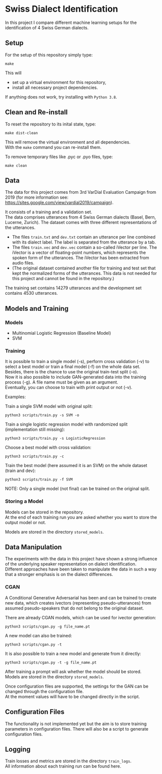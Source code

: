 # Swiss Dialect Identification

In this project I compare different machine learning setups for the identification of 4 Swiss German dialects.

## Setup

For the setup of this repository simply type:

    make

This will

- set up a virtual environment for this repository,
- install all necessary project dependencies.

If anything does not work, try installing with `Python 3.8`.

## Clean and Re-install

To reset the repository to its inital state, type:

    make dist-clean

This will remove the virtual environment and all dependencies.  
With the `make` command you can re-install them.

To remove temporary files like .pyc or .pyo files, type:

    make clean

## Data

The data for this project comes from 3rd VarDial Evaluation Campaign from 2019 (for more information see: https://sites.google.com/view/vardial2019/campaign).

It consists of a training and a validation set.  
The data comprises utterances from 4 Swiss German dialects (Basel, Bern, Lucerne, Zurich). The dataset comes with three different representations of the utterances.

- The files `train.txt` and `dev.txt` contain an utterance per line combined with its dialect label. The label is separated from the utterance by a tab.
- The files `train.vec` and `dev.vec` contain a so-called iVector per line. The iVector is a vector of floating-point numbers, which represents the spoken form of the utterances. The iVector has been extracted from audio files.
- (The original dataset contained another file for training and test set that kept the normalized forms of the utterances. This data is not needed for this project and cannot be found in the repository.)

The training set contains 14279 utterances and the development set contains 4530 utterances.

## Models and Training

### Models

- Multinomial Logistic Regression (Baseline Model)
- SVM

### Training

It is possible to train a single model (-s), perform cross validation (-v) to select a best model or train a final model (-f) on the whole data set.  
Besides, there is the chance to use the original train-test split (-o).  
Now it is also possible to include GAN-generated data into the training process (-g). A file name must be given as an argument.  
Eventually, you can choose to train with print output or not (-v).

Examples:

Train a single SVM model with original split:

    python3 scripts/train.py -s SVM -o

Train a single logistic regression model with randomized split (implementation still missing):

    python3 scripts/train.py -s LogisticRegression

Choose a best model with cross validation:

    python3 scripts/train.py -c

Train the best model (here assumed it is an SVM) on the whole dataset (train and dev):

    python3 scripts/train.py -f SVM

NOTE: Only a single model (not final) can be trained on the original split.

### Storing a Model

Models can be stored in the repository.  
At the end of each training run you are asked whether you want to store the output model or not.

Models are stored in the directory `stored_models`.

## Data Manipulation

The experiments with the data in this project have shown a strong influence of the underlying speaker representation on dialect identification.  
Different approaches have been taken to manipulate the data in such a way that a stronger emphasis is on the dialect differences.

### CGAN

A Conditional Generative Adversarial has been and can be trained to create new data, which creates ivectors (representing pseudo-utterances) from assumed pseudo-speakers that do not belong to the original dataset.

There are already CGAN models, which can be used for ivector generation:

    python3 scripts/cgan.py -g file_name.pt

A new model can also be trained:

    python3 scripts/cgan.py -t

It is also possible to train a new model and generate from it directly:

    python3 scripts/cgan.py -t -g file_name.pt

After training a prompt will ask whether the model should be stored.  
Models are stored in the directory `stored_models`.

Once configuration files are supported, the settings for the GAN can be changed through the configuration file.  
At the moment values will have to be changed directly in the script.

## Configuration Files

The functionality is not implemented yet but the aim is to store training parameters in configuration files. There will also be a script to generate configuration files.

## Logging

Train losses and metrics are stored in the directory `train_logs`.  
All information about each training run can be found here.
